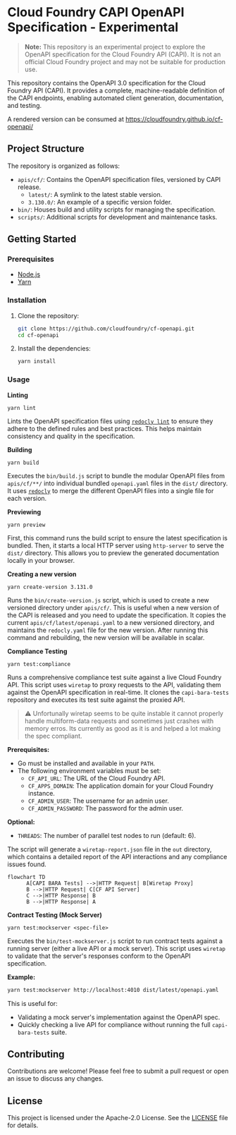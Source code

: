 # Cloud Foundry CAPI OpenAPI Specification - Experimental

> **Note:** This repository is an experimental project to explore the OpenAPI specification for the Cloud Foundry API (CAPI). It is not an official Cloud Foundry project and may not be suitable for production use.

This repository contains the OpenAPI 3.0 specification for the Cloud Foundry API (CAPI). It provides a complete, machine-readable definition of the CAPI endpoints, enabling automated client generation, documentation, and testing.

A rendered version can be consumed at https://cloudfoundry.github.io/cf-openapi/ 

## Project Structure

The repository is organized as follows:

- `apis/cf/`: Contains the OpenAPI specification files, versioned by CAPI release.
  - `latest/`: A symlink to the latest stable version.
  - `3.130.0/`: An example of a specific version folder.
- `bin/`: Houses build and utility scripts for managing the specification.
- `scripts/`: Additional scripts for development and maintenance tasks.

## Getting Started

### Prerequisites

- [Node.js](https://nodejs.org/)
- [Yarn](https://yarnpkg.com/)

### Installation

1. Clone the repository:

   ```bash
   git clone https://github.com/cloudfoundry/cf-openapi.git
   cd cf-openapi
   ```

2. Install the dependencies:

   ```bash
   yarn install
   ```

### Usage

**Linting**

`yarn lint`

Lints the OpenAPI specification files using [`redocly lint`](https://github.com/Redocly/redocly-cli) to ensure they adhere to the defined rules and best practices. This helps maintain consistency and quality in the specification.

**Building**

`yarn build`

Executes the `bin/build.js` script to bundle the modular OpenAPI files from `apis/cf/**/` into individual bundled `openapi.yaml` files in the `dist/` directory. It uses [`redocly`](https://github.com/Redocly/redocly-cli) to merge the different OpenAPI files into a single file for each version.

**Previewing**

`yarn preview`

First, this command runs the build script to ensure the latest specification is bundled. Then, it starts a local HTTP server using `http-server` to serve the `dist/` directory. This allows you to preview the generated documentation locally in your browser.

**Creating a new version**

`yarn create-version 3.131.0`

Runs the `bin/create-version.js` script, which is used to create a new versioned directory under `apis/cf/`. This is useful when a new version of the CAPI is released and you need to update the specification. It copies the current `apis/cf/latest/openapi.yaml` to a new versioned directory, and maintains the `redocly.yaml` file for the new version. After running this command and rebuilding, the new version will be available in scalar.

**Compliance Testing**

`yarn test:compliance`

Runs a comprehensive compliance test suite against a live Cloud Foundry API. This script uses `wiretap` to proxy requests to the API, validating them against the OpenAPI specification in real-time. It clones the `capi-bara-tests` repository and executes its test suite against the proxied API.

> :warning: Unfortunally wiretap seems to be quite instable it cannot properly handle multiform-data requests and sometimes just crashes with memory erros. Its currently as good as it is and helped a lot making the spec compliant.

**Prerequisites:**

- Go must be installed and available in your `PATH`.
- The following environment variables must be set:
  - `CF_API_URL`: The URL of the Cloud Foundry API.
  - `CF_APPS_DOMAIN`: The application domain for your Cloud Foundry instance.
  - `CF_ADMIN_USER`: The username for an admin user.
  - `CF_ADMIN_PASSWORD`: The password for the admin user.

**Optional:**

- `THREADS`: The number of parallel test nodes to run (default: 6).

The script will generate a `wiretap-report.json` file in the `out` directory, which contains a detailed report of the API interactions and any compliance issues found.

```mermaid
flowchart TD
      A[CAPI BARA Tests] -->|HTTP Request| B[Wiretap Proxy]
      B -->|HTTP Request| C[CF API Server]
      C -->|HTTP Response| B
      B -->|HTTP Response| A
```

**Contract Testing (Mock Server)**

`yarn test:mockserver <spec-file>`

Executes the `bin/test-mockserver.js` script to run contract tests against a running server (either a live API or a mock server). This script uses `wiretap` to validate that the server's responses conform to the OpenAPI specification.

**Example:**

```bash
yarn test:mockserver http://localhost:4010 dist/latest/openapi.yaml
```

This is useful for:

- Validating a mock server's implementation against the OpenAPI spec.
- Quickly checking a live API for compliance without running the full `capi-bara-tests` suite.

## Contributing

Contributions are welcome! Please feel free to submit a pull request or open an issue to discuss any changes.

## License

This project is licensed under the Apache-2.0 License. See the [LICENSE](LICENSE) file for details.
